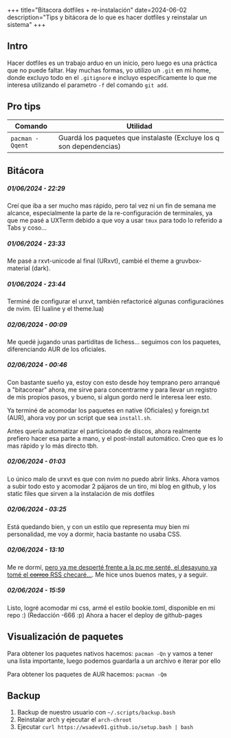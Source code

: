 +++
title="Bitacora dotfiles + re-instalación"
date=2024-06-02
description="Tips y bitácora de lo que es hacer dotfiles y reinstalar un sistema"
+++

## Intro
Hacer dotfiles es un trabajo arduo en un inicio, pero luego es una práctica que no puede faltar.
Hay muchas formas, yo utilizo un `.git` en mi home, donde excluyo todo en el `.gitignore` e incluyo
específicamente lo que me interesa utilizando el parametro `-f` del comando `git add`.

## Pro tips

| Comando | Utilidad    |
|---------|-------------|
| `pacman -Qqent` | Guardá los paquetes que instalaste (Excluye los q son dependencias) |

## Bitácora
##### 01/06/2024 - 22:29
Creí que iba a ser mucho mas rápido, pero tal vez ni un fin de semana me alcance, especialmente la parte de la re-configuración de terminales,
ya que me pasé a UXTerm debido a que voy a usar `tmux` para todo lo referido a Tabs y coso...

##### 01/06/2024 - 23:33
Me pasé a rxvt-unicode al final (URxvt), cambié el theme a gruvbox-material (dark).

##### 01/06/2024 - 23:44
Terminé de configurar el urxvt, también refactoricé algunas configuraciónes de nvim. (El lualine y el theme.lua)

##### 02/06/2024 - 00:09
Me quedé jugando unas partiditas de lichess... seguimos con los paquetes, diferenciando AUR de los oficiales.

##### 02/06/2024 - 00:46
Con bastante sueño ya, estoy con esto desde hoy temprano pero arranqué a "bitacorear" ahora, me sirve para
concentrarme y para llevar un registro de mis propios pasos, y bueno, si algun gordo nerd le interesa leer esto.

Ya terminé de acomodar los paquetes en native (Oficiales) y foreign.txt (AUR), ahora voy por un script que sea `install.sh`.

Antes quería automatizar el particionado de discos, ahora realmente prefiero hacer esa parte a mano, y el post-install automático. Creo que es lo mas rápido y lo más directo tbh.

##### 02/06/2024 - 01:03
Lo único malo de urxvt es que con nvim no puedo abrir links. Ahora vamos a subir todo esto y acomodar 2
pájaros de un tiro, mi blog en github, y los static files que sirven a la instalación de mis dotfiles


##### 02/06/2024 - 03:25
Está quedando bien, y con un estilo que representa muy bien mi personalidad, me voy a dormir, hacia bastante
no usaba CSS.

##### 02/06/2024 - 13:10
Me re dormí, [pero ya me desperté frente a la pc me senté, el desayuno ya tomé el <s>correo</s> RSS checaré...](https://youtu.be/55zFvFSVgUg?t=38).
Me hice unos buenos mates, y a seguir.

##### 02/06/2024 - 15:59
Listo, logré acomodar mi css, armé el estilo bookie.toml, disponible en mi repo :) (Redacción -666 :p)
Ahora a hacer el deploy de github-pages


## Visualización de paquetes
Para obtener los paquetes nativos hacemos:
`pacman -Qn` y vamos a tener una lista importante, luego podemos guardarla a un archivo e iterar por ello

Para obtener los paquetes de AUR hacemos:
`pacman -Qm`

## Backup

1. Backup de nuestro usuario con `~/.scripts/backup.bash`
2. Reinstalar arch y ejecutar el `arch-chroot`
3. Ejecutar `curl https://wsadev01.github.io/setup.bash | bash`
